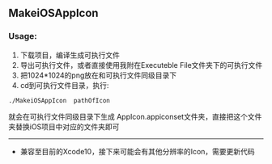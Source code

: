 ##  MakeiOSAppIcon

### Usage:

1. 下载项目，编译生成可执行文件
2. 导出可执行文件，或者直接使用我附在Executeble File文件夹下的可执行文件
3. 把1024*1024的png放在和可执行文件同级目录下
4. cd到可执行文件目录，执行:

```
./MakeiOSAppIcon  pathOfIcon
```

就会在可执行文件同级目录下生成 AppIcon.appiconset文件夹，直接把这个文件夹替换iOS项目中对应的文件夹即可

----

* 兼容至目前的Xcode10，接下来可能会有其他分辨率的Icon，需要更新代码